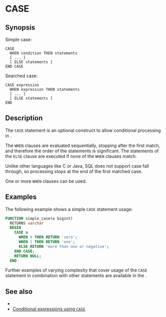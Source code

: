 # CASE

## Synopsis

Simple case:

```text
CASE
  WHEN condition THEN statements
  [ ... ]
  [ ELSE statements ]
END CASE
```

Searched case:

```text
CASE expression
  WHEN expression THEN statements
  [ ... ]
  [ ELSE statements ]
END
```

## Description

The `CASE` statement is an optional construct to allow conditional processing
in [](/udf/sql).

The `WHEN` clauses are evaluated sequentially, stopping after the first match,
and therefore the order of the statements is significant. The statements of the
`ELSE` clause are executed if none of the `WHEN` clauses match.

Unlike other languages like C or Java, SQL does not support case fall through,
so processing stops at the end of the first matched case.

One or more `WHEN` clauses can be used.

## Examples

The following example shows a simple `CASE` statement usage:

```sql
FUNCTION simple_case(a bigint)
  RETURNS varchar
  BEGIN
    CASE a
      WHEN 0 THEN RETURN 'zero';
      WHEN 1 THEN RETURN 'one';
      ELSE RETURN 'more than one or negative';
    END CASE;
    RETURN NULL;
  END
```

Further examples of varying complexity that cover usage of the `CASE` statement
in combination with other statements are available in the [](/udf/sql/examples).

## See also

* [](/udf/sql)
* [Conditional expressions using `CASE`](case-expression)
